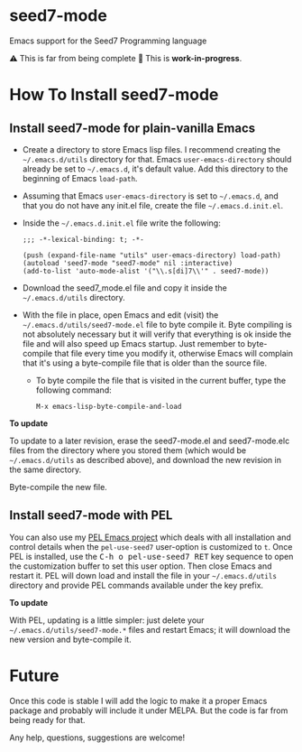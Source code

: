 # seed7-mode
Emacs support for the Seed7 Programming language

⚠️  This is far from being complete  🚧  This is **work-in-progress**.


# How To Install seed7-mode #

## Install seed7-mode for plain-vanilla Emacs ##

- Create a directory to store Emacs lisp files.
  I recommend creating the `~/.emacs.d/utils` directory for that.
  Emacs `user-emacs-directory` should already be set to `~/.emacs.d`, it's default value.
  Add this directory to the beginning of Emacs `load-path`.

- Assuming that Emacs `user-emacs-directory` is set to `~/.emacs.d`,
  and that you do not have any init.el file, create the file
  `~/.emacs.d.init.el`.

- Inside the `~/.emacs.d.init.el` file write the following:

  ```elisp
  ;;; -*-lexical-binding: t; -*-

  (push (expand-file-name "utils" user-emacs-directory) load-path)
  (autoload 'seed7-mode "seed7-mode" nil :interactive)
  (add-to-list 'auto-mode-alist '("\\.s[di]7\\'" . seed7-mode))
  ```

- Download the seed7_mode.el file and copy it inside the
  `~/.emacs.d/utils` directory.

- With the file in place, open Emacs and edit (visit) the
  `~/.emacs.d/utils/seed7-mode.el` file to byte compile it.
  Byte compiling is not absolutely necessary but it will verify that
  everything is ok inside the file and will also speed up Emacs startup.
  Just remember to byte-compile that file every time you modify it,
  otherwise Emacs will complain that it's using a byte-compile file
  that is older than the source file.

  - To byte compile the file that is visited in the current buffer,
    type the following command:

    `M-x emacs-lisp-byte-compile-and-load`

**To update**

To update to a later revision, erase the seed7-mode.el and
seed7-mode.elc files from the directory where you stored them
(which would be `~/.emacs.d/utils` as described above),
and download the new revision in the same directory.

Byte-compile the new file.

## Install seed7-mode with PEL ##

You can also use my [PEL Emacs project](https://github.com/pierre-rouleau/pel)
which deals with all installation and
control details when the `pel-use-seed7` user-option is customized to `t`.
Once PEL is installed, use the <kbd>C-h o pel-use-seed7 RET</kbd> key
sequence to open the customization buffer to set this user option.  Then close
Emacs and restart it. PEL will down load and install the file in your
`~/.emacs.d/utils` directory and provide PEL commands available under the
<kbd> <f12></kbd> key prefix.

**To update**

With PEL, updating is a little simpler:
just delete your `~/.emacs.d/utils/seed7-mode.*` files and restart Emacs;
it will download the new version and byte-compile it.

# Future #

Once this code is stable I will add the logic to make it a proper Emacs
package and probably will include it under MELPA.  But the code is far from
being ready for that.

Any help, questions, suggestions are welcome!
